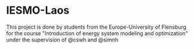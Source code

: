 # IESMO-Laos

This project is done by students from the Europe-University of Flensburg for the course "Introduction of energy system modeling and optimization" under the supervision of @cswh and @simnh
